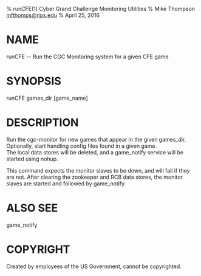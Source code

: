 % runCFE(1) Cyber Grand Challenge Monitoring Utilities
% Mike Thompson <mfthomps@nps.edu>
% April 25, 2016
# NAME

runCFE -- Run the CGC Monitoring system for a given CFE game

# SYNOPSIS

runCFE games_dir [game_name]

# DESCRIPTION

Run the cgc-monitor for new games that appear in the given games_dir.
Optionally, start handling config files found in a given game.  
The local data stores will be deleted, and a game_notify service
will be started using nohup.

This command expects the monitor slaves to be down, and will fail if
they are not.  After clearing the zookeeper and RCB data stores, the
monitor slaves are started and followed by game_notify.

# ALSO SEE
game_notify

# COPYRIGHT
Created by employees of the US Government, cannot be copyrighted.
